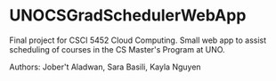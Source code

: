 # UNOCSGradSchedulerWebApp
Final project for CSCI 5452 Cloud Computing. Small web app to assist scheduling of courses in the CS Master's Program at UNO.

Authors: Jober't Aladwan, Sara Basili, Kayla Nguyen
